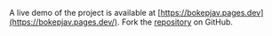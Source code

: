 A live demo of the project is available at [https://bokepjav.pages.dev](https://bokepjav.pages.dev/).
Fork the [repository](https://github.com/jojtoview) on GitHub.